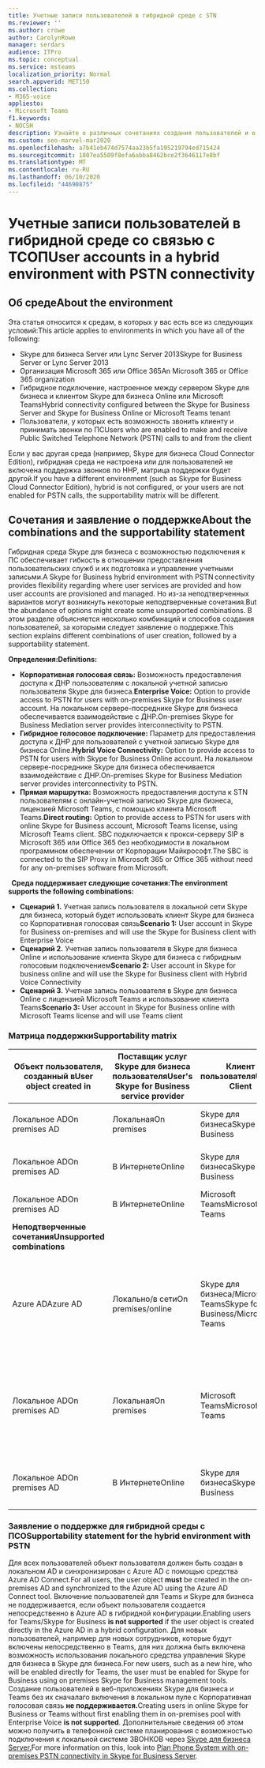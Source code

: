 ```yaml
---
title: Учетные записи пользователей в гибридной среде с STN
ms.reviewer: ''
ms.author: crowe
author: CarolynRowe
manager: serdars
audience: ITPro
ms.topic: conceptual
ms.service: msteams
localization_priority: Normal
search.appverid: MET150
ms.collection:
- M365-voice
appliesto:
- Microsoft Teams
f1.keywords:
- NOCSH
description: Узнайте о различных сочетаниях создания пользователей и о том, какие сочетания поддерживаются или не поддерживаются.
ms.custom: seo-marvel-mar2020
ms.openlocfilehash: a7b41eb474d7574aa23b5fa195219794ed715424
ms.sourcegitcommit: 1807ea5509f8efa6abba8462bce2f3646117e8bf
ms.translationtype: MT
ms.contentlocale: ru-RU
ms.lasthandoff: 06/10/2020
ms.locfileid: "44690875"
---
```

# <a name="user-accounts-in-a-hybrid-environment-with-pstn-connectivity"></a><span data-ttu-id="32f6e-103">Учетные записи пользователей в гибридной среде со связью с ТСОП</span><span class="sxs-lookup"><span data-stu-id="32f6e-103">User accounts in a hybrid environment with PSTN connectivity</span></span>

## <a name="about-the-environment"></a><span data-ttu-id="32f6e-104">Об среде</span><span class="sxs-lookup"><span data-stu-id="32f6e-104">About the environment</span></span>

<span data-ttu-id="32f6e-105">Эта статья относится к средам, в которых у вас есть все из следующих условий:</span><span class="sxs-lookup"><span data-stu-id="32f6e-105">This article applies to environments in which you have all of the following:</span></span> 
 
- <span data-ttu-id="32f6e-106">Skype для бизнеса Server или Lync Server 2013</span><span class="sxs-lookup"><span data-stu-id="32f6e-106">Skype for Business Server or Lync Server 2013</span></span> 
- <span data-ttu-id="32f6e-107">Организация Microsoft 365 или Office 365</span><span class="sxs-lookup"><span data-stu-id="32f6e-107">An Microsoft 365 or Office 365 organization</span></span> 
- <span data-ttu-id="32f6e-108">Гибридное подключение, настроенное между сервером Skype для бизнеса и клиентом Skype для бизнеса Online или Microsoft Teams</span><span class="sxs-lookup"><span data-stu-id="32f6e-108">Hybrid connectivity configured between the Skype for Business Server and Skype for Business Online or Microsoft Teams tenant</span></span> 
- <span data-ttu-id="32f6e-109">Пользователи, у которых есть возможность звонить клиенту и принимать звонки по ПС</span><span class="sxs-lookup"><span data-stu-id="32f6e-109">Users who are enabled to make and receive Public Switched Telephone Network (PSTN) calls to and from the client</span></span>

 
<span data-ttu-id="32f6e-110">Если у вас другая среда (например, Skype для бизнеса Cloud Connector Edition), гибридная среда не настроена или для пользователей не включена поддержка звонков по ННР, матрица поддержки будет другой.</span><span class="sxs-lookup"><span data-stu-id="32f6e-110">If you have a different environment (such as Skype for Business Cloud Connector Edition), hybrid is not configured, or your users are not enabled for PSTN calls, the supportability matrix will be different.</span></span>  

## <a name="about-the-combinations-and-the-supportability-statement"></a><span data-ttu-id="32f6e-111">Сочетания и заявление о поддержке</span><span class="sxs-lookup"><span data-stu-id="32f6e-111">About the combinations and the supportability statement</span></span>  

<span data-ttu-id="32f6e-112">Гибридная среда Skype для бизнеса с возможностью подключения к ПС обеспечивает гибкость в отношении предоставления пользовательских служб и их подготовка и управление учетными записьми.</span><span class="sxs-lookup"><span data-stu-id="32f6e-112">A Skype for Business hybrid environment with PSTN connectivity provides flexibility regarding where user services are provided and how user accounts are provisioned and managed.</span></span> <span data-ttu-id="32f6e-113">Но из-за неподтверченных вариантов могут возникнуть некоторые неподтверченные сочетания.</span><span class="sxs-lookup"><span data-stu-id="32f6e-113">But the abundance of options might create some unsupported combinations.</span></span> <span data-ttu-id="32f6e-114">В этом разделе объясняется несколько комбинаций и способов создания пользователей, за которыми следует заявление о поддержке.</span><span class="sxs-lookup"><span data-stu-id="32f6e-114">This section explains different combinations of user creation, followed by a supportability statement.</span></span>


<span data-ttu-id="32f6e-115">**Определения:**</span><span class="sxs-lookup"><span data-stu-id="32f6e-115">**Definitions:**</span></span>   
- <span data-ttu-id="32f6e-116">**Корпоративная голосовая связь:** Возможность предоставления доступа к ДНР пользователям с локальной учетной записью пользователя Skype для бизнеса.</span><span class="sxs-lookup"><span data-stu-id="32f6e-116">**Enterprise Voice:** Option to provide access to PSTN for users with on-premises Skype for Business user account.</span></span> <span data-ttu-id="32f6e-117">На локальном сервере-посреднике Skype для бизнеса обеспечивается взаимодействие с ДНР.</span><span class="sxs-lookup"><span data-stu-id="32f6e-117">On-premises Skype for Business Mediation server provides interconnectivity to PSTN.</span></span>  
- <span data-ttu-id="32f6e-118">**Гибридное голосовое подключение:** Параметр для предоставления доступа к ДНР для пользователей с учетной записью Skype для бизнеса Online.</span><span class="sxs-lookup"><span data-stu-id="32f6e-118">**Hybrid Voice Connectivity:** Option to provide access to PSTN for users with Skype for Business Online account.</span></span> <span data-ttu-id="32f6e-119">На локальном сервере-посреднике Skype для бизнеса обеспечивается взаимодействие с ДНР.</span><span class="sxs-lookup"><span data-stu-id="32f6e-119">On-premises Skype for Business Mediation server provides interconnectivity to PSTN.</span></span> 
- <span data-ttu-id="32f6e-120">**Прямая маршрутка:** Возможность предоставления доступа к STN пользователям с онлайн-учетной записью Skype для бизнеса, лицензией Microsoft Teams, с помощью клиента Microsoft Teams.</span><span class="sxs-lookup"><span data-stu-id="32f6e-120">**Direct routing:** Option to provide access to PSTN for users with online Skype for Business account, Microsoft Teams license, using Microsoft Teams client.</span></span> <span data-ttu-id="32f6e-121">SBC подключается к прокси-серверу SIP в Microsoft 365 или Office 365 без необходимости в локальном программном обеспечении от Корпорации Майкрософт.</span><span class="sxs-lookup"><span data-stu-id="32f6e-121">The SBC is connected to the SIP Proxy in Microsoft 365 or Office 365 without need for any on-premises software from Microsoft.</span></span>

  
<span data-ttu-id="32f6e-122">**Среда поддерживает следующие сочетания:**</span><span class="sxs-lookup"><span data-stu-id="32f6e-122">**The environment supports the following combinations:**</span></span>
- <span data-ttu-id="32f6e-123">**Сценарий 1.** Учетная запись пользователя в локальной сети Skype для бизнеса, который будет использовать клиент Skype для бизнеса со Корпоративная голосовая связь</span><span class="sxs-lookup"><span data-stu-id="32f6e-123">**Scenario 1:** User account in Skype for Business on-premises and will use the Skype for Business client with Enterprise Voice</span></span>
- <span data-ttu-id="32f6e-124">**Сценарий 2.** Учетная запись пользователя в Skype для бизнеса Online и использование клиента Skype для бизнеса с гибридным голосовым подключением</span><span class="sxs-lookup"><span data-stu-id="32f6e-124">**Scenario 2:** User account in Skype for business online and will use the Skype for Business client with Hybrid Voice Connectivity</span></span>
- <span data-ttu-id="32f6e-125">**Сценарий 3.** Учетная запись пользователя в Skype для бизнеса Online с лицензией Microsoft Teams и использование клиента Teams</span><span class="sxs-lookup"><span data-stu-id="32f6e-125">**Scenario 3:** User account in Skype for Business online with Microsoft Teams license and will use Teams client</span></span>
 
### <a name="supportability-matrix"></a><span data-ttu-id="32f6e-126">Матрица поддержки</span><span class="sxs-lookup"><span data-stu-id="32f6e-126">Supportability matrix</span></span>


|<span data-ttu-id="32f6e-127">**Объект пользователя, созданный в**</span><span class="sxs-lookup"><span data-stu-id="32f6e-127">**User object created in**</span></span>  |<span data-ttu-id="32f6e-128">**Поставщик услуг Skype для бизнеса пользователя**</span><span class="sxs-lookup"><span data-stu-id="32f6e-128">**User's Skype for Business service provider**</span></span>|<span data-ttu-id="32f6e-129">**Клиент пользователя**</span><span class="sxs-lookup"><span data-stu-id="32f6e-129">**User's Client**</span></span>|<span data-ttu-id="32f6e-130">**Параметр голосовой почты**</span><span class="sxs-lookup"><span data-stu-id="32f6e-130">**Voice option**</span></span>|<span data-ttu-id="32f6e-131">**Поддерживается**</span><span class="sxs-lookup"><span data-stu-id="32f6e-131">**Supported**</span></span>|
| ------------ | --------- | --------- | --------- | -------- |
|<span data-ttu-id="32f6e-132">Локальное AD</span><span class="sxs-lookup"><span data-stu-id="32f6e-132">On premises AD</span></span>| <span data-ttu-id="32f6e-133">Локальная</span><span class="sxs-lookup"><span data-stu-id="32f6e-133">On premises</span></span> |<span data-ttu-id="32f6e-134">Skype для бизнеса</span><span class="sxs-lookup"><span data-stu-id="32f6e-134">Skype for Business</span></span>   | <span data-ttu-id="32f6e-135">Корпоративная голосовая связь</span><span class="sxs-lookup"><span data-stu-id="32f6e-135">Enterprise Voice</span></span>   |<span data-ttu-id="32f6e-136">Да</span><span class="sxs-lookup"><span data-stu-id="32f6e-136">Yes</span></span>|
|<span data-ttu-id="32f6e-137">Локальное AD</span><span class="sxs-lookup"><span data-stu-id="32f6e-137">On premises AD</span></span>|<span data-ttu-id="32f6e-138">В Интернете</span><span class="sxs-lookup"><span data-stu-id="32f6e-138">Online</span></span>| <span data-ttu-id="32f6e-139">Skype для бизнеса</span><span class="sxs-lookup"><span data-stu-id="32f6e-139">Skype for Business</span></span>  | <span data-ttu-id="32f6e-140">Гибридное голосовое подключение</span><span class="sxs-lookup"><span data-stu-id="32f6e-140">Hybrid Voice Connectivity</span></span>   |<span data-ttu-id="32f6e-141">Да</span><span class="sxs-lookup"><span data-stu-id="32f6e-141">Yes</span></span> |
|<span data-ttu-id="32f6e-142">Локальное AD</span><span class="sxs-lookup"><span data-stu-id="32f6e-142">On premises AD</span></span>|<span data-ttu-id="32f6e-143">В Интернете</span><span class="sxs-lookup"><span data-stu-id="32f6e-143">Online</span></span> |<span data-ttu-id="32f6e-144">Microsoft Teams</span><span class="sxs-lookup"><span data-stu-id="32f6e-144">Microsoft Teams</span></span> |<span data-ttu-id="32f6e-145">Прямая маршрутия</span><span class="sxs-lookup"><span data-stu-id="32f6e-145">Direct Routing</span></span>  |<span data-ttu-id="32f6e-146">Да</span><span class="sxs-lookup"><span data-stu-id="32f6e-146">Yes</span></span> |
|<span data-ttu-id="32f6e-147">**Неподтверченные сочетания**</span><span class="sxs-lookup"><span data-stu-id="32f6e-147">**Unsupported combinations**</span></span>    | |         |         |      |
|<span data-ttu-id="32f6e-148">Azure AD</span><span class="sxs-lookup"><span data-stu-id="32f6e-148">Azure AD</span></span>| <span data-ttu-id="32f6e-149">Локально/в сети</span><span class="sxs-lookup"><span data-stu-id="32f6e-149">On premises/online</span></span> | <span data-ttu-id="32f6e-150">Skype для бизнеса/Microsoft Teams</span><span class="sxs-lookup"><span data-stu-id="32f6e-150">Skype for Business/Microsoft Teams</span></span>|<span data-ttu-id="32f6e-151">Корпоративная голосовая связь/гибридное голосовое подключение/прямая маршрутия</span><span class="sxs-lookup"><span data-stu-id="32f6e-151">Enterprise Voice/Hybrid Voice Connectivity/Direct Routing</span></span>  |<span data-ttu-id="32f6e-152">Нет, сначала необходимо создать объект пользователя в локальной учетной записи AD.</span><span class="sxs-lookup"><span data-stu-id="32f6e-152">No, user object MUST be created in on-premises AD first</span></span> |
|<span data-ttu-id="32f6e-153">Локальное AD</span><span class="sxs-lookup"><span data-stu-id="32f6e-153">On premises AD</span></span>  |<span data-ttu-id="32f6e-154">Локальная</span><span class="sxs-lookup"><span data-stu-id="32f6e-154">On premises</span></span>| <span data-ttu-id="32f6e-155">Microsoft Teams</span><span class="sxs-lookup"><span data-stu-id="32f6e-155">Microsoft Teams</span></span>| <span data-ttu-id="32f6e-156">Корпоративная голосовая связь/гибридное голосовое подключение/прямая маршрутия</span><span class="sxs-lookup"><span data-stu-id="32f6e-156">Enterprise Voice/Hybrid Voice Connectivity/Direct Routing</span></span>   |<span data-ttu-id="32f6e-157">Нет, клиент Microsoft Teams не поддерживается локальной службой Skype для бизнеса</span><span class="sxs-lookup"><span data-stu-id="32f6e-157">No, Microsoft Teams client is not supported with on-premises Skype for Business</span></span> |     
|<span data-ttu-id="32f6e-158">Локальное AD</span><span class="sxs-lookup"><span data-stu-id="32f6e-158">On premises AD</span></span>  |<span data-ttu-id="32f6e-159">В Интернете</span><span class="sxs-lookup"><span data-stu-id="32f6e-159">Online</span></span> |<span data-ttu-id="32f6e-160">Skype для бизнеса</span><span class="sxs-lookup"><span data-stu-id="32f6e-160">Skype for Business</span></span>  | <span data-ttu-id="32f6e-161">Прямая маршрутия</span><span class="sxs-lookup"><span data-stu-id="32f6e-161">Direct Routing</span></span>  |<span data-ttu-id="32f6e-162">Нет, прямая маршрутия не поддерживается в клиенте Skype для бизнеса</span><span class="sxs-lookup"><span data-stu-id="32f6e-162">No, Direct Routing is not supported with Skype for Business client</span></span>  |


### <a name="supportability-statement-for-the-hybrid-environment-with-pstn"></a><span data-ttu-id="32f6e-163">Заявление о поддержке для гибридной среды с ПСО</span><span class="sxs-lookup"><span data-stu-id="32f6e-163">Supportability statement for the hybrid environment with PSTN</span></span>

<span data-ttu-id="32f6e-164">Для всех пользователей объект  пользователя должен быть создан в локальном AD и синхронизирован с Azure AD с помощью средства Azure AD Connect.</span><span class="sxs-lookup"><span data-stu-id="32f6e-164">For all users, the user object **must** be created in the on-premises AD and synchronized to the Azure AD using the Azure AD Connect tool.</span></span> <span data-ttu-id="32f6e-165">Включение пользователей для Teams и  Skype для бизнеса не поддерживается, если объект пользователя создается непосредственно в Azure AD в гибридной конфигурации.</span><span class="sxs-lookup"><span data-stu-id="32f6e-165">Enabling users for Teams/Skype for Business **is not supported** if the user object is created directly in the Azure AD in a hybrid configuration.</span></span> <span data-ttu-id="32f6e-166">Для новых пользователей, например для новых сотрудников, которые будут включены непосредственно в Teams, для них должна быть включена возможность использования локального средства управления Skype для бизнеса в Skype для бизнеса.</span><span class="sxs-lookup"><span data-stu-id="32f6e-166">For new users, such as a new hire, who will be enabled directly for Teams, the user must be enabled for Skype for Business using on premises Skype for Business management tools.</span></span> <span data-ttu-id="32f6e-167">Создание пользователей в веб-приложениях Skype для бизнеса и Teams без их сначалаго включения в локальном пуле с Корпоративная голосовая связь **не поддерживается.**</span><span class="sxs-lookup"><span data-stu-id="32f6e-167">Creating users in online Skype for Business or Teams without first enabling them in on-premises pool with Enterprise Voice **is not supported**.</span></span> <span data-ttu-id="32f6e-168">Дополнительные сведения об этом можно получить в телефонной системе планирования с возможностью подключения к локальной системе ЗВОНКОВ через [Skype для бизнеса Server.](https://docs.microsoft.com/skypeforbusiness/skype-for-business-hybrid-solutions/plan-your-phone-system-cloud-pbx-solution/plan-phone-system-with-on-premises-pstn-connectivity)</span><span class="sxs-lookup"><span data-stu-id="32f6e-168">For more information on this, look into [Plan Phone System with on-premises PSTN connectivity in Skype for Business Server](https://docs.microsoft.com/skypeforbusiness/skype-for-business-hybrid-solutions/plan-your-phone-system-cloud-pbx-solution/plan-phone-system-with-on-premises-pstn-connectivity).</span></span>
